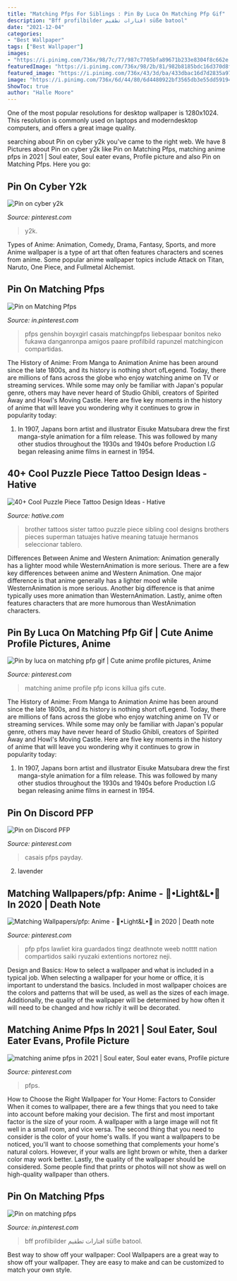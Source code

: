 ```yaml
---
title: "Matching Pfps For Siblings : Pin By Luca On Matching Pfp Gif"
description: "Bff profilbilder افتارات تطقيم süße batool"
date: "2021-12-04"
categories:
- "Best Wallpaper"
tags: ["Best Wallpaper"]
images:
- "https://i.pinimg.com/736x/98/7c/77/987c7705bfa89671b233e8304f8c662e.jpg"
featuredImage: "https://i.pinimg.com/736x/98/2b/81/982b8185bdc16d370d8f0009d32964cd.jpg"
featured_image: "https://i.pinimg.com/736x/43/3d/ba/433dbac16d7d2835a97494cebc611ea6.jpg"
image: "https://i.pinimg.com/736x/6d/44/80/6d4480922bf3565db3e55dd5919458b3.jpg"
ShowToc: true
author: "Halle Moore"
---
```



One of the most popular resolutions for desktop wallpaper is 1280x1024. This resolution is commonly used on laptops and moderndesktop computers, and offers a great image quality.

	

		
searching about Pin on cyber y2k you've came to the right web. We have 8 Pictures about Pin on cyber y2k like Pin on Matching Pfps, matching anime pfps in 2021 | Soul eater, Soul eater evans, Profile picture and also Pin on Matching Pfps. Here you go:
		
    
## Pin On Cyber Y2k

<img loading=lazy src="https://i.pinimg.com/736x/98/2b/81/982b8185bdc16d370d8f0009d32964cd.jpg" onerror="this.onerror=null;this.src='https://tse3.mm.bing.net/th?id=OIP.w-pLPPuHkiPrDLTrIObCOwHaMj&amp;pid=15.1';" alt="Pin on cyber y2k">

_Source: pinterest.com_

>y2k. 

	

Types of Anime: Animation, Comedy, Drama, Fantasy, Sports, and more
Anime wallpaper is a type of art that often features characters and scenes from anime. Some popular anime wallpaper topics include Attack on Titan, Naruto, One Piece, and Fullmetal Alchemist.

    
## Pin On Matching Pfps

<img loading=lazy src="https://i.pinimg.com/736x/c0/ec/cf/c0eccf289a56eddb1bc4bb78170dd8d5.jpg" onerror="this.onerror=null;this.src='https://tse4.mm.bing.net/th?id=OIP.bU3kEtad_t2Y9qQw-xZnxQHaHa&amp;pid=15.1';" alt="Pin on Matching Pfps">

_Source: in.pinterest.com_

>pfps genshin boyxgirl casais matchingpfps liebespaar bonitos neko fukawa danganronpa amigos paare profilbild rapunzel matchingicon compartidas. 

	

The History of Anime: From Manga to Animation
Anime has been around since the late 1800s, and its history is nothing short ofLegend. Today, there are millions of fans across the globe who enjoy watching anime on TV or streaming services. While some may only be familiar with Japan's popular genre, others may have never heard of Studio Ghibli, creators of Spirited Away and Howl's Moving Castle. Here are five key moments in the history of anime that will leave you wondering why it continues to grow in popularity today:
1) In 1907, Japans born artist and illustrator Eisuke Matsubara drew the first manga-style animation for a film release. This was followed by many other studios throughout the 1930s and 1940s before Production I.G began releasing anime films in earnest in 1954.

    
## 40+ Cool Puzzle Piece Tattoo Design Ideas - Hative

<img loading=lazy src="https://hative.com/wp-content/uploads/2014/03/puzzle-piece-tattoos/13-sibling-tattoo-for-brother.jpg" onerror="this.onerror=null;this.src='https://tse2.mm.bing.net/th?id=OIP.CBEpLpPSjLVeMog8dlKigwHaNG&amp;pid=15.1';" alt="40+ Cool Puzzle Piece Tattoo Design Ideas - Hative">

_Source: hative.com_

>brother tattoos sister tattoo puzzle piece sibling cool designs brothers pieces superman tatuajes hative meaning tatuaje hermanos seleccionar tablero. 

	

Differences Between Anime and Western Animation: Animation generally has a lighter mood while WesternAnimation is more serious.
There are a few key differences between anime and Western Animation. One major difference is that anime generally has a lighter mood while WesternAnimation is more serious. Another big difference is that anime typically uses more animation than WesternAnimation. Lastly, anime often features characters that are more humorous than WestAnimation characters.

    
## Pin By Luca On Matching Pfp Gif | Cute Anime Profile Pictures, Anime

<img loading=lazy src="https://i.pinimg.com/736x/98/7c/77/987c7705bfa89671b233e8304f8c662e.jpg" onerror="this.onerror=null;this.src='https://tse1.mm.bing.net/th?id=OIP.G-hQchaVBSEzLqIU5yj5KQAAAA&amp;pid=15.1';" alt="Pin by luca on matching pfp gif | Cute anime profile pictures, Anime">

_Source: pinterest.com_

>matching anime profile pfp icons killua gifs cute. 

	

The History of Anime: From Manga to Animation
Anime has been around since the late 1800s, and its history is nothing short ofLegend. Today, there are millions of fans across the globe who enjoy watching anime on TV or streaming services. While some may only be familiar with Japan's popular genre, others may have never heard of Studio Ghibli, creators of Spirited Away and Howl's Moving Castle. Here are five key moments in the history of anime that will leave you wondering why it continues to grow in popularity today:
1) In 1907, Japans born artist and illustrator Eisuke Matsubara drew the first manga-style animation for a film release. This was followed by many other studios throughout the 1930s and 1940s before Production I.G began releasing anime films in earnest in 1954.

    
## Pin On Discord PFP

<img loading=lazy src="https://i.pinimg.com/736x/43/3d/ba/433dbac16d7d2835a97494cebc611ea6.jpg" onerror="this.onerror=null;this.src='https://tse4.mm.bing.net/th?id=OIP.zOBPCSuiam-xLmf-49PkvAHaH2&amp;pid=15.1';" alt="Pin on Discord PFP">

_Source: pinterest.com_

>casais pfps payday. 

	

2. lavender 

    
## Matching Wallpapers/pfp: Anime - 🍬•Light&amp;L•🍬 In 2020 | Death Note

<img loading=lazy src="https://i.pinimg.com/736x/8d/2f/73/8d2f7381ee24467dc2594c809fcf53ea.jpg" onerror="this.onerror=null;this.src='https://tse4.mm.bing.net/th?id=OIP.361yNz2VqCOtB_EgDY5VOAAAAA&amp;pid=15.1';" alt="Matching Wallpapers/pfp: Anime - 🍬•Light&amp;L•🍬 in 2020 | Death note">

_Source: pinterest.com_

>pfp pfps lawliet kira guardados tingz deathnote weeb notttt nation compartidos saiki ryuzaki extentions nortorez neji. 

	

Design and Basics: How to select a wallpaper and what is included in a typical job.
When selecting a wallpaper for your home or office, it is important to understand the basics. Included in most wallpaper choices are the colors and patterns that will be used, as well as the sizes of each image. Additionally, the quality of the wallpaper will be determined by how often it will need to be changed and how richly it will be decorated.

    
## Matching Anime Pfps In 2021 | Soul Eater, Soul Eater Evans, Profile Picture

<img loading=lazy src="https://i.pinimg.com/736x/de/fa/ec/defaecdba003df7823e1ccdb1fbe64af.jpg" onerror="this.onerror=null;this.src='https://tse1.mm.bing.net/th?id=OIP.J4uzilgr_cmYhoe7MaunyQHaIz&amp;pid=15.1';" alt="matching anime pfps in 2021 | Soul eater, Soul eater evans, Profile picture">

_Source: pinterest.com_

>pfps. 

	

How to Choose the Right Wallpaper for Your Home: Factors to Consider
When it comes to wallpaper, there are a few things that you need to take into account before making your decision. The first and most important factor is the size of your room. A wallpaper with a large image will not fit well in a small room, and vice versa. 
The second thing that you need to consider is the color of your home's walls. If you want a wallpapers to be noticed, you'll want to choose something that complements your home's natural colors. However, if your walls are light brown or white, then a darker color may work better. 
Lastly, the quality of the wallpaper should be considered. Some people find that prints or photos will not show as well on high-quality wallpaper than others.

    
## Pin On Matching Pfps

<img loading=lazy src="https://i.pinimg.com/736x/6d/44/80/6d4480922bf3565db3e55dd5919458b3.jpg" onerror="this.onerror=null;this.src='https://tse2.mm.bing.net/th?id=OIP.xUrOAqAZoFaWVxymibyMQgHaHa&amp;pid=15.1';" alt="Pin on matching pfps">

_Source: in.pinterest.com_

>bff profilbilder افتارات تطقيم süße batool. 

	

Best way to show off your wallpaper:
Cool Wallpapers are a great way to show off your wallpaper. They are easy to make and can be customized to match your own style.

